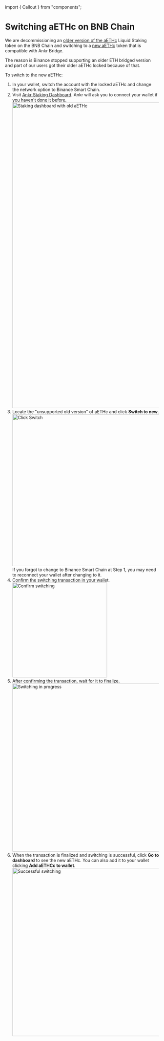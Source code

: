 import { Callout } from "components";

# Switching aETHc on BNB Chain

We are decommissioning an [older version of the aETHc](https://bscscan.com/token/0x973616ff3b9d8f88411c5b4e6f928ee541e4d01f) Liquid Staking token on the BNB Chain and switching to a [new aETHc](https://bscscan.com/token/0xe05a08226c49b636acf99c40da8dc6af83ce5bb3) token that is compatible with Ankr Bridge.

The reason is Binance stopped supporting an older ETH bridged version and part of our users got their older aETHc locked because of that.

To switch to the new aETHc: 
1. In your wallet, switch the account with the locked aETHc and change the network option to Binance Smart Chain. 
2. Visit [Ankr Staking Dashboard](https://www.ankr.com/staking/dashboard/). Ankr will ask you to connect your wallet if you haven't done it before. 
    <img src="/docs/switch-old-aethc-to-new/dashboard-init.png" alt="Staking dashboard with old aETHc" class="responsive-pic" width="1000" />
3. Locate the "unsupported old version" of aETHc and click **Switch to new**.<br /> 
   <img src="/docs/switch-old-aethc-to-new/old-aethc-click-switch.png" alt="Click Switch" class="responsive-pic" width="497"/>
   <Callout>
     If you forgot to change to Binance Smart Chain at Step 1, you may need to reconnect your wallet after changing to it.
   </Callout>
4. Confirm the switching transaction in your wallet. <br />
   <img src="/docs/switch-old-aethc-to-new/confirm-switching.png" alt="Confirm switching" class="responsive-pic" width="310" />
5. After confirming the transaction, wait for it to finalize. <br />
   <img src="/docs/switch-old-aethc-to-new/switching-pending.png" alt="Switching in progress" class="responsive-pic" width="550" />
6. When the transaction is finalized and switching is successful, click **Go to dashboard** to see the new aETHc. 
   You can also  add it to your wallet clicking **Add aETHCc to wallet**. <br />
   <img src="/docs/switch-old-aethc-to-new/switching-success.png" alt="Successful switching" class="responsive-pic" width="550" />





